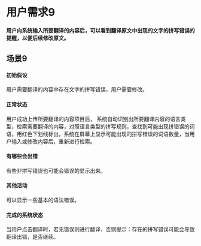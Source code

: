 # 用户需求9
#### 用户向系统输入所要翻译的内容后，可以看到翻译原文中出现的文字的拼写错误的提醒，以便后续修改原文。

## 场景9
#### 初始假设 
用户需要翻译的内容中存在文字的拼写错误，用户需要修改。

#### 正常状态
用户成功上传所要翻译的内容项目后， 系统自动识别出所要翻译内容的语言类型，检索需要翻译的内容，对照语言类型的拼写规则，查找到可能出现拼错误的词语，用红色下划线标出，系统在屏幕上显示可能出现的拼写错误的词语数量，当用户输入或修改内容后，重新进行检索。
 
#### 有哪些会出错
有些非拼写错误也可能会错误的显示出来。
   
#### 其他活动
可以显示一些基本的语法错误。

#### 完成的系统状态
当用户点击翻译时，若无错误则进行翻译，否则提示：存在的拼写错误可能会导致翻译出错，是否继续。
